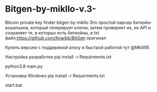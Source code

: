 # Bitgen-by-mikllo-v.3-
Bitcoin private key finder 
bitgen by mikllo 
Это простой парсер биткойн-кошельков, который генерирует ключи, затем проверяет их, их API и сохраняет те, в которых есть биткойны, в txt файл,https://github.com/Anarbb/BitGen оригинал

Купить версию с поддержкой proxy и быстрой работой тут @Mkill95



Настройка разработки
pip install -r Requirments.txt

python3.8 main.py

Установка Windows
pip install -r Requirments.txt

start.bat
